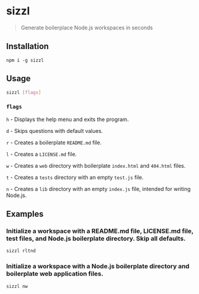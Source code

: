 # sizzl
> Generate boilerplace Node.js workspaces in seconds

## Installation
```
npm i -g sizzl
```

## Usage
```bash
sizzl [flags]
```

### `flags`

`h` - Displays the help menu and exits the program.

`d` - Skips questions with default values.

`r` - Creates a boilerplate `README.md` file.

`l` - Creates a `LICENSE.md` file.

`w` - Creates a `web` directory with boilerplate `index.html` and `404.html` files.

`t` - Creates a `tests` directory with an empty `test.js` file.

`n` - Creates a `lib` directory with an empty `index.js` file, intended for writing Node.js.

## Examples

### Initialize a workspace with a README.md file, LICENSE.md file, test files, and Node.js boilerplate directory. Skip all defaults.

```bash
sizzl rltnd
```

### Initialize a workspace with a Node.js boilerplate directory and boilerplate web application files.

```bash
sizzl nw
```
